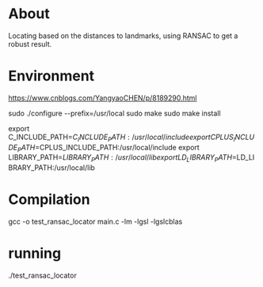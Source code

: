 # About
Locating based on the distances to landmarks, using RANSAC to get a robust result.

# Environment
https://www.cnblogs.com/YangyaoCHEN/p/8189290.html

sudo ./configure --prefix=/usr/local
sudo make
sudo make install

export C_INCLUDE_PATH=$C_INCLUDE_PATH:/usr/local/include
export CPLUS_INCLUDE_PATH=$CPLUS_INCLUDE_PATH:/usr/local/include
export LIBRARY_PATH=$LIBRARY_PATH:/usr/local/lib
export LD_LIBRARY_PATH=$LD_LIBRARY_PATH:/usr/local/lib

# Compilation
gcc -o test_ransac_locator main.c -lm -lgsl -lgslcblas

# running
./test_ransac_locator